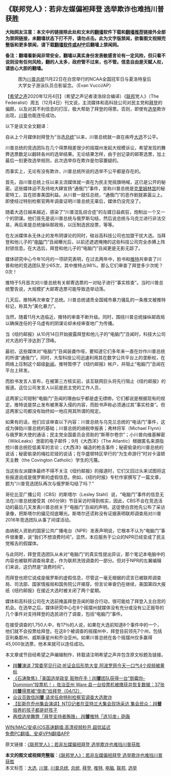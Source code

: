  <h2>《联邦党人》：若非左媒偏袒拜登 选举欺诈也难挡川普获胜</h2> <p class="notice"><b>大陆网友注意：本文中的链接除此处和文末的<a href="https://github.com/bannedbook/fanqiang" >翻墙</a>软件下载和<a href="https://github.com/killgcd/justmysocks/blob/master/README.md">翻墙推荐</a>链接外全部为禁网链接，未翻墙状态下打不开，请勿点击。此为文字版禁闻，欲看图文视频完整版和更多禁闻，请下载<a href="https://github.com/bannedbook/fanqiang">翻墙软件或APP</a>后翻墙上禁闻网。</p><p>备注：翻墙看新闻非常安全，翻墙以真实身份发表敏感言论有一定风险，但只看不说则没有任何风险，翻的人太多，政府管不过来，也不管。信息自由是天赋人权，请放心大胆的翻墙。</b></p>  <div class="entry"> <figure><figcaption>图为<a href="https://www.bannedbook.org/bnews/tag/%E5%B7%9D%E6%99%AE%E6%80%BB%E7%BB%9F/" class="st_tag internal_tag" rel="tag" title="标签 川普总统 下的日志">川普总统</a>11月22日在白宫举行的NCAA全国冠军日与夏洛特皇后大学女子游泳队员合影留念。（Evan Vucci/AP）</figcaption></figure> <p>【<span class='wp_keywordlink_affiliate'><a href="https://www.soundofhope.org" title="希望之声" target="_blank">希望之声</a></span>2020年12月4日】（希望之声记者凌浩综合编译）《<a href="https://www.bannedbook.org/bnews/tag/%E8%81%94%E9%82%A6/" class="st_tag internal_tag" rel="tag" title="标签 联邦 下的日志">联邦</a>党人》（The Federalist）周五（12月4日）刊文说，主流媒体和高科技公司对民主党和<a href="https://www.bannedbook.org/bnews/tag/%e6%8b%9c%e7%99%bb/" class="st_tag internal_tag" rel="tag" title="标签 拜登 下的日志">拜登</a>的偏颇，以及对其不利信息的打压，极大帮助了拜登的得票。否则，即使有<a href="https://www.bannedbook.org/bnews/tag/%e9%80%89%e4%b8%be/" class="st_tag internal_tag" rel="tag" title="标签 选举 下的日志">选举</a>欺诈出现，<a href="https://www.bannedbook.org/bnews/tag/%e5%b7%9d%e6%99%ae/" class="st_tag internal_tag" rel="tag" title="标签 川普 下的日志">川普</a>也能连任成功。</p> <p>以下是该文全文翻译：</p> <p>自从上个月媒体封拜登为“当选<a href="https://www.bannedbook.org/bnews/tag/%e6%80%bb%e7%bb%9f/" class="st_tag internal_tag" rel="tag" title="标签 总统 下的日志">总统</a>”以来，川普总统就一直在疾呼<a href="https://www.bannedbook.org/bnews/tag/%e5%a4%a7%e9%80%89/" class="st_tag internal_tag" rel="tag" title="标签 大选 下的日志">大选</a>不公平。</p> <p>川普总统的竞选团队在几个得票相差很少的摇摆州发起大规模诉讼，希望发现的舞弊选票数足以翻转各州的选举结果。无论结果怎样，由于创记录的邮寄选票，加上最后一刻更改选举规则，此次选举存在欺诈是勿容置疑的。</p> <p>而事实上，无论有没有欺诈，川普总统所说的选举不公平都是存在的。</p> <p>首先，自川普总统上任以来主流媒体就一直在为民主党摇旗呐喊，这已是公开的秘密。这些媒体迫不及待地大肆宣扬“通俄门”事件，宣称川普总统是<span class='wp_keywordlink'><a href="https://www.bannedbook.org/forum2/topic1172.html" title="克里姆林宫秘史——斯大林情妇的回忆" target="_blank">克里姆林宫</a></span>的秘密特工，旨在损害美国利益。从川普一就任总统，“通俄门”的恶作剧就甚嚣尘上。即使经过特别检察官两年调查证明川普总统无辜后，媒体仍没完没了。</p>  <p>随着大选日越来越近，感染了“川普混乱综合症”的左媒日益疯狂，炮制出一个又一个的阴谋。他们首先是说川普总统与俄罗斯勾结，然后说总统与乌克兰进行非法交易，再后来是总统操纵邮政局，以压制选民投票，等等。</p> <p>在左派媒体永无休止的发布阴谋论的同时，硅谷高科技公司也加盟干扰大选。当拜登和他儿子的“<a href="https://www.bannedbook.org/bnews/tag/%e7%94%b5%e8%84%91/" class="st_tag internal_tag" rel="tag" title="标签 电脑 下的日志">电脑</a>门”丑闻曝光后，以前还遮遮掩掩的这些科技公司完全赤膊上阵封锁信息。在大选后，拜登和他儿子的“电脑门”丑闻更是无影无踪了。</p> <p>媒体研究中心今年10月的一项研究表明，在过去两年中，脸书和<a href="https://www.bannedbook.org/bnews/tag/%e6%8e%a8%e7%89%b9/" class="st_tag internal_tag" rel="tag" title="标签 推特 下的日志">推特</a>共审查了川普和他的竞选团队至少65次，其中推特占98%。那么它们审查了拜登多少次呢？0次！</p> <p>推特于5月首次对川普总统有关邮寄选票的一对帖子进行“事实核查”。当时川普总统警告说，大规模扩大邮寄选票可能导致选举动荡。</p> <p>几天后，推特再次审查了总统。川普总统谴责全国城市暴力骚乱的一条推文被推特标记，称其为“美化暴力”。</p> <p>当然，随着11月大选临近，推特的审查不断升级。同时，围绕川普总统操纵邮政局以确保连任的子乌虚有的阴谋论却未经审查地广为传播。</p>  <p>当《纽约邮报》从10月14日开始披露拜登和他儿子的“电脑门”丑闻时，科技大公司对大选的干涉达到了顶峰。</p> <p>最初，这些媒体对“电脑门”丑闻装聋作哑，要知道它们多年来一直在炒作川普总统的所谓“通俄门”。同时，大型科技公司迅速利用其在数字公共平台上的垄断权，在网络上压制这个超级<span class='wp_keywordlink_affiliate'><a href="https://www.bannedbook.org/" title="新闻">新闻</a></span>。推特暂停了《纽约邮报》帐户，并阻止“电脑门”丑闻在平台上转发。</p> <p>而脸书发言人宣布，在被第三方核实前，该互联网巨头将先行阻止《纽约邮报》的报道。这位公司发言人以前是民主党的工作人员，</p> <p>这两家公司钳制“电脑门”丑闻的理由似乎都是虚无缥缈。它们都说是根据现有的规定。推特说是禁止发布被黑客入侵的内容，而脸书声称必须通过其“事实检查”。但这两家公司都没有始终如一地应用其所谓的规定。</p> <p>如果有的话，他们应该审查以下内容：川普总统与乌克兰总统的“电话门”事件，这成为弹劾川普总统的基础；川普总统的纳税申报表；弗林将军（Michael Flynn）与俄罗斯大使的通话；民主党全国委员会资助的“斯蒂尔卷宗”；小川普向维基解密（WikiLeaks）泄密的电子邮件；9月《大西洋》（The Atlantic）根据匿名来源指控川普总统贬低美军的言论；《大西洋》编造的枪击事件；秘密偷录的川普总统的说话；秘密偷录的梅拉尼娅的说话；在华盛顿特区举行的“为生命游行”时对卡温顿天主教（the Covington Catholic）学生的污蔑。</p> <p>当这些左派媒体最终不得不关注《纽约邮报》的报道时，它们又回过头来试图将这些报道说成是俄罗斯的虚假信息。例如，《纽约时报》专栏作家撰写了一篇文章，题为“川普竞选团队再次与俄罗斯勾结了吗？”</p>  <p>哥伦比亚广播公司（CBS）的斯塔尔（Lesley Stahl）说，“电脑门”事件的信息无法在川普总统接受其《60分钟》节目采访时得到核实，因此，CBS不会在竞选活动的最后几天发表川普总统关于“电脑门”丑闻的声明。这促使白宫抢先公布了采访录像，把斯塔尔的偏见彻底曝光。斯塔尔还谎称没有证据表明联邦调查局对川普2016年竞选团队从事了间谍活动。</p> <p>由纳税人资助的国家公共广播电台（NPR）发表声明说，它根本不认为“电脑门”事件很重要，说“我们不想浪费时间”。显然，本应服务于公众的NPR已经变成了民主党喉舌的假媒体。</p> <p>与此同时，拜登竞选团队从未对“电脑门”的真实性提出异议，那个笔记本电脑中的内容也被联邦调查局拿走，作为联邦洗钱调查的一部分。但对于NPR的左翼编辑们来说，这仍然是“浪费时间”。</p> <p>而拜登也把它说成是俄罗斯的虚假信息，尽管这一毫无根据的谎言已被联邦调查局、司法部、国家情报局和国务院公开揭穿。但言论审查仍在继续，美国第四大报纸《纽约邮报》在接近大选时被关闭了两个星期。</p> <p>媒体和高科技公司在大选前掩盖拜登丑闻的联合行动，很可能给了拜登入主白宫的机会。在选举之后，媒体研究中心在8个摇摆州就媒体没有充分或没有公正报导的几个事件对支持拜登的选民进行了调查，包括“电脑门”事件。</p> <p>在接受调查的1,750人中，有17％的人说，如果在大选前知道8个事件中的一个，他们就不会投票给拜登。在这8个被调查的摇摆州中，拜登目前领先7个州，包括亚利桑那州、威斯康星州和乔治亚州。如果川普总统在各个摇摆州仅多赢得45,000张选票，他本来就可以连任成功。</p>  <p>本文章或节目经希望之声编辑制作，转载请注明希望之声并包含原文标题及链接。</p> <ul class='op-related-articles' title='相关阅读'> <li><a href='https://www.bannedbook.org/bnews/topimagenews/20201205/1442285.html' target='_blank'><b>川普</b>演讲 7常委罕见行动 听证会后形势大变 阿波罗网今天一口气4个视频被黄标</a></li> <li><a href='https://www.bannedbook.org/bnews/bannedvideo/20201205/1442284.html' target='_blank'>《石涛聚焦》「美国选举政变 赃物在手！<b>川普</b>团队获得一台“倒霉你-Dominion“投票机！」佐治亚州 Ware 县一台投票机被缴获并恢复数据：37张<b>川普</b>得票被“倒卖”给拜登（04/12）</a></li> <li><a href='https://www.bannedbook.org/bnews/comments/20201205/1442277.html' target='_blank'>众议员致信<b>川普</b> 请求任命特别检察官调查大选欺诈</a></li> <li><a href='https://www.bannedbook.org/bnews/bannedvideo/20201205/1442265.html' target='_blank'>【彭斯在乔州集会演讲】NTD记者在亚特兰大集会现场采访 集会民众：<b>川普</b>培养的孩子都是好孩子</a></li> <li><a href='https://www.bannedbook.org/bnews/topimagenews/20201205/1442264.html' target='_blank'>再控选举舞弊「拜登支持者贿赂」 <b>川普</b>推特「连10发」砲轰</a></li> </ul> <p class="texttj"> <a href="https://github.com/bannedbook/fanqiang/wiki/V2ray%E6%9C%BA%E5%9C%BA" target="_blank">WIN/MAC/安卓/iOS高速翻墙:高清视频秒开,超低延迟</a><br/> <a href="https://github.com/bannedbook/fanqiang/wiki/%E7%A6%81%E9%97%BB%E7%BD%91%E5%AE%89%E5%8D%93%E7%BF%BB%E5%A2%99%E6%96%B0%E9%97%BBAPP" target="_blank">免费PC翻墙、安卓VPN翻墙APP</a></p><p>原文链接：<a class="src_link"  href="https://www.soundofhope.org/post/450217" target="_blank">《联邦党人》：若非左媒偏袒拜登 选举欺诈也难挡川普获胜</a></p><a name='sharetosocial'></a>       <div><b>本文的图文或视频完整版</b>：<a href='https://www.bannedbook.org/bnews/comments/20201205/1442287.html'>《联邦党人》：若非左媒偏袒拜登 选举欺诈也难挡川普获胜</a></div>  </div><!--END ENTRY--> <div class="postfooter"> <div>本文标签：<a href="https://www.bannedbook.org/bnews/tag/%e5%a4%a7%e9%80%89/" rel="tag">大选</a>, <a href="https://www.bannedbook.org/bnews/tag/%e5%b7%9d%e6%99%ae/" rel="tag">川普</a>, <a href="https://www.bannedbook.org/bnews/tag/%E5%B7%9D%E6%99%AE%E6%80%BB%E7%BB%9F/" rel="tag">川普总统</a>, <a href="https://www.bannedbook.org/bnews/tag/%e6%80%bb%e7%bb%9f/" rel="tag">总统</a>, <a href="https://www.bannedbook.org/bnews/tag/%e6%8b%9c%e7%99%bb/" rel="tag">拜登</a>, <a href="https://www.bannedbook.org/bnews/tag/%e6%8e%a8%e7%89%b9/" rel="tag">推特</a>, <a href="https://www.bannedbook.org/bnews/tag/%e7%94%b5%e8%84%91/" rel="tag">电脑</a>, <a href="https://www.bannedbook.org/bnews/tag/%E8%81%94%E9%82%A6/" rel="tag">联邦</a>, <a href="https://www.bannedbook.org/bnews/tag/%e9%80%89%e4%b8%be/" rel="tag">选举</a></div>  </div><!--END POSTFOOTER--> 